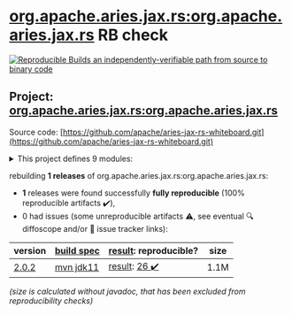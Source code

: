 [org.apache.aries.jax.rs:org.apache.aries.jax.rs](https://central.sonatype.com/artifact/org.apache.aries.jax.rs/org.apache.aries.jax.rs/versions) RB check
=======

[![Reproducible Builds](https://reproducible-builds.org/images/logos/rb.svg) an independently-verifiable path from source to binary code](https://reproducible-builds.org/)

## Project: [org.apache.aries.jax.rs:org.apache.aries.jax.rs](https://central.sonatype.com/artifact/org.apache.aries.jax.rs/org.apache.aries.jax.rs/versions)

Source code: [https://github.com/apache/aries-jax-rs-whiteboard.git](https://github.com/apache/aries-jax-rs-whiteboard.git)

<details><summary>This project defines 9 modules:</summary>

* [org.apache.aries.jax.rs:org.apache.aries.jax.rs](https://search.maven.org/artifact/org.apache.aries.jax.rs/org.apache.aries.jax.rs/)
* [org.apache.aries.jax.rs:org.apache.aries.jax.rs.features](https://search.maven.org/artifact/org.apache.aries.jax.rs/org.apache.aries.jax.rs.features/)
* [org.apache.aries.jax.rs:org.apache.aries.jax.rs.jackson](https://search.maven.org/artifact/org.apache.aries.jax.rs/org.apache.aries.jax.rs.jackson/)
* [org.apache.aries.jax.rs:org.apache.aries.jax.rs.jaxb.json.cxf-jettison](https://search.maven.org/artifact/org.apache.aries.jax.rs/org.apache.aries.jax.rs.jaxb.json.cxf-jettison/)
* [org.apache.aries.jax.rs:org.apache.aries.jax.rs.openapi.resource](https://search.maven.org/artifact/org.apache.aries.jax.rs/org.apache.aries.jax.rs.openapi.resource/)
* [org.apache.aries.jax.rs:org.apache.aries.jax.rs.rest.management](https://search.maven.org/artifact/org.apache.aries.jax.rs/org.apache.aries.jax.rs.rest.management/)
* [org.apache.aries.jax.rs:org.apache.aries.jax.rs.shiro.authc](https://search.maven.org/artifact/org.apache.aries.jax.rs/org.apache.aries.jax.rs.shiro.authc/)
* [org.apache.aries.jax.rs:org.apache.aries.jax.rs.shiro.authz](https://search.maven.org/artifact/org.apache.aries.jax.rs/org.apache.aries.jax.rs.shiro.authz/)
* [org.apache.aries.jax.rs:org.apache.aries.jax.rs.whiteboard](https://search.maven.org/artifact/org.apache.aries.jax.rs/org.apache.aries.jax.rs.whiteboard/)
</details>

rebuilding **1 releases** of org.apache.aries.jax.rs:org.apache.aries.jax.rs:
- **1** releases were found successfully **fully reproducible** (100% reproducible artifacts :heavy_check_mark:),
- 0 had issues (some unreproducible artifacts :warning:, see eventual :mag: diffoscope and/or :memo: issue tracker links):

| version | [build spec](/BUILDSPEC.md) | [result](https://reproducible-builds.org/docs/jvm/): reproducible? | size |
| -- | --------- | ------ | -- |
| [2.0.2](https://search.maven.org/artifact/org.apache.aries.jax.rs/org.apache.aries.jax.rs/2.0.2/pom) | [mvn jdk11](org.apache.aries.jax.rs-2.0.2.buildspec) | [result](org.apache.aries.jax.rs-2.0.2.buildinfo): [26 :heavy_check_mark: ](org.apache.aries.jax.rs-2.0.2.buildcompare) | 1.1M |

<i>(size is calculated without javadoc, that has been excluded from reproducibility checks)</i>
